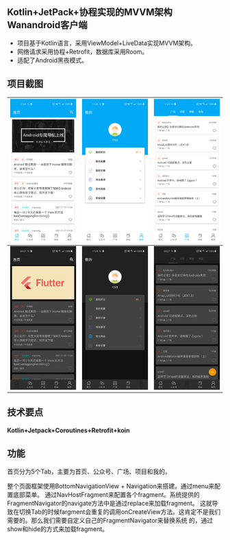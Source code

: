 ## Kotlin+JetPack+协程实现的MVVM架构Wanandroid客户端

- 项目基于Kotlin语言，采用ViewModel+LiveData实现MVVM架构。
- 网络请求采用协程+Retrofit，数据库采用Room。
- 适配了Android黑夜模式。

## 项目截图
![](art/home.png) |![](art/mine.png) | ![](art/square.png)
:-------------------------:|:-------------------------:|:-------------------------:
![](art/home-black.png) |![](art/mine-black.png) | ![](art/square-black.png)


## 技术要点

####  Kotlin+Jetpack+Coroutines+Retrofit+koin

## 功能
首页分为5个Tab，主要为首页、公众号、广场、项目和我的。

整个页面框架使用BottomNavigationView + Navigation来搭建。通过menu来配置底部菜单。
通过NavHostFragment来配置各个fragment。系统提供的FragmentNavigator的navigate方法中是通过replace来加载fragment。
这就导致在切换Tab的时候fargment会重复的调用onCreateView方法。这肯定不是我们需要的。那么我们需要自定义自己的FragmentNavigator来替换系统
的，通过show和hide的方式来加载fragment。

